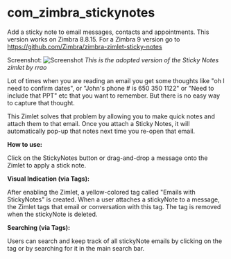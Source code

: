 # com_zimbra_stickynotes
Add a sticky note to email messages, contacts and appointments. This version works on Zimbra 8.8.15. For a Zimbra 9 version go to https://github.com/Zimbra/zimbra-zimlet-sticky-notes

Screenshot: 
![Screenshot](https://filesgalleryzimbracom.s3.amazonaws.com/images/121/full/2017-03-09-10-48-54_58c133166d23d.png)
_This is the adopted version of the Sticky Notes zimlet by rrao_
  
Lot of times when you are reading an email you get some thoughts like "oh I need to confirm dates", or "John's phone # is 650 350 1122" or "Need to include that PPT" etc that you want to remember. But there is no easy way to capture that thought.

This Zimlet solves that problem by allowing you to make quick notes and attach them to that email. Once you attach a Sticky Notes, it will automatically pop-up that notes next time you re-open that email.

**How to use:**

Click on the StickyNotes button or drag-and-drop a message onto the Zimlet to apply a stick note.

**Visual Indication (via Tags):**

After enabling the Zimlet, a yellow-colored tag called "Emails with StickyNotes" is created. When a user attaches a stickyNote to a message, the Zimlet tags that email or conversation with this tag. The tag is removed when the stickyNote is deleted.

**Searching (via Tags):**

Users can search and keep track of all stickyNote emails by clicking on the tag or by searching for it in the main search bar.
